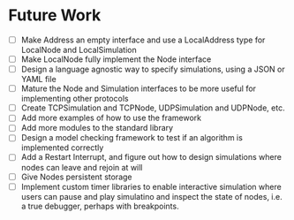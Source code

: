 # Future Work
- [ ] Make Address an empty interface and use a LocalAddress type for LocalNode and LocalSimulation
- [ ] Make LocalNode fully implement the Node interface
- [ ] Design a language agnostic way to specify simulations, using a JSON or YAML file
- [ ] Mature the Node and Simulation interfaces to be more useful for implementing other protocols
- [ ] Create TCPSimulation and TCPNode, UDPSimulation and UDPNode, etc.
- [ ] Add more examples of how to use the framework
- [ ] Add more modules to the standard library
- [ ] Design a model checking framework to test if an algorithm is implemented correctly
- [ ] Add a Restart Interrupt, and figure out how to design simulations where nodes can leave and rejoin at will
- [ ] Give Nodes persistent storage
- [ ] Implement custom timer libraries to enable interactive simulation where users can pause and play simulatino and inspect the state of nodes, i.e. a true debugger, perhaps with breakpoints.
